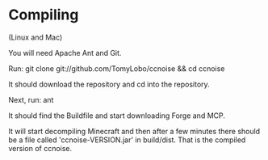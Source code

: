 Compiling
=======

(Linux and Mac)

You will need Apache Ant and Git.

Run: git clone git://github.com/TomyLobo/ccnoise && cd ccnoise

It should download the repository and cd into the repository.

Next, run: ant

It should find the Buildfile and start downloading Forge and MCP.

It will start decompiling Minecraft and then after a few minutes there should be a file called 'ccnoise-VERSION.jar' in build/dist. That is the compiled version of ccnoise.
